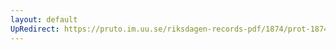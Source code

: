 ```yaml
---
layout: default
UpRedirect: https://pruto.im.uu.se/riksdagen-records-pdf/1874/prot-1874--fk--302.pdf
---
```

